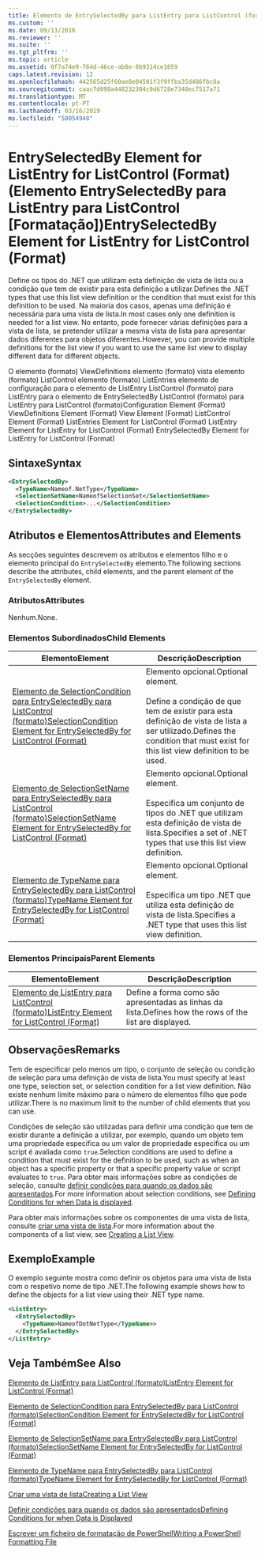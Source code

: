```yaml
---
title: Elemento de EntrySelectedBy para ListEntry para ListControl (formato) | Documentos da Microsoft
ms.custom: ''
ms.date: 09/13/2016
ms.reviewer: ''
ms.suite: ''
ms.tgt_pltfrm: ''
ms.topic: article
ms.assetid: 0f7a74e9-764d-46ce-ab8e-8b9314ce1659
caps.latest.revision: 12
ms.openlocfilehash: 442565d25f60ae8e04501f3f9ffba35d486fbc8a
ms.sourcegitcommit: caac7d098a448232304c9d6728e7340ec7517a71
ms.translationtype: MT
ms.contentlocale: pt-PT
ms.lasthandoff: 03/16/2019
ms.locfileid: "58054948"
---
```

# <a name="entryselectedby-element-for-listentry-for-listcontrol-format"></a><span data-ttu-id="48617-102">EntrySelectedBy Element for ListEntry for ListControl (Format) (Elemento EntrySelectedBy para ListEntry para ListControl [Formatação])</span><span class="sxs-lookup"><span data-stu-id="48617-102">EntrySelectedBy Element for ListEntry for ListControl (Format)</span></span>

<span data-ttu-id="48617-103">Define os tipos do .NET que utilizam esta definição de vista de lista ou a condição que tem de existir para esta definição a utilizar.</span><span class="sxs-lookup"><span data-stu-id="48617-103">Defines the .NET types that use this list view definition or the condition that must exist for this definition to be used.</span></span> <span data-ttu-id="48617-104">Na maioria dos casos, apenas uma definição é necessária para uma vista de lista.</span><span class="sxs-lookup"><span data-stu-id="48617-104">In most cases only one definition is needed for a list view.</span></span> <span data-ttu-id="48617-105">No entanto, pode fornecer várias definições para a vista de lista, se pretender utilizar a mesma vista de lista para apresentar dados diferentes para objetos diferentes.</span><span class="sxs-lookup"><span data-stu-id="48617-105">However, you can provide multiple definitions for the list view if you want to use the same list view to display different data for different objects.</span></span>

<span data-ttu-id="48617-106">O elemento (formato) ViewDefinitions elemento (formato) vista elemento (formato) ListControl elemento (formato) ListEntries elemento de configuração para o elemento de ListEntry ListControl (formato) para ListEntry para o elemento de EntrySelectedBy ListControl (formato) para ListEntry para ListControl (formato)</span><span class="sxs-lookup"><span data-stu-id="48617-106">Configuration Element (Format) ViewDefinitions Element (Format) View Element (Format) ListControl Element (Format) ListEntries Element for ListControl (Format) ListEntry Element for ListEntry for ListControl (Format) EntrySelectedBy Element for ListEntry for ListControl (Format)</span></span>

## <a name="syntax"></a><span data-ttu-id="48617-107">Sintaxe</span><span class="sxs-lookup"><span data-stu-id="48617-107">Syntax</span></span>

```xml
<EntrySelectedBy>
  <TypeName>Nameof.NetType</TypeName>
  <SelectionSetName>NameofSelectionSet</SelectionSetName>
  <SelectionCondition>...</SelectionCondition>
</EntrySelectedBy>
```

## <a name="attributes-and-elements"></a><span data-ttu-id="48617-108">Atributos e Elementos</span><span class="sxs-lookup"><span data-stu-id="48617-108">Attributes and Elements</span></span>

<span data-ttu-id="48617-109">As secções seguintes descrevem os atributos e elementos filho e o elemento principal do `EntrySelectedBy` elemento.</span><span class="sxs-lookup"><span data-stu-id="48617-109">The following sections describe the attributes, child elements, and the parent element of the `EntrySelectedBy` element.</span></span>

### <a name="attributes"></a><span data-ttu-id="48617-110">Atributos</span><span class="sxs-lookup"><span data-stu-id="48617-110">Attributes</span></span>

<span data-ttu-id="48617-111">Nenhum.</span><span class="sxs-lookup"><span data-stu-id="48617-111">None.</span></span>

### <a name="child-elements"></a><span data-ttu-id="48617-112">Elementos Subordinados</span><span class="sxs-lookup"><span data-stu-id="48617-112">Child Elements</span></span>

|<span data-ttu-id="48617-113">Elemento</span><span class="sxs-lookup"><span data-stu-id="48617-113">Element</span></span>|<span data-ttu-id="48617-114">Descrição</span><span class="sxs-lookup"><span data-stu-id="48617-114">Description</span></span>|
|-------------|-----------------|
|[<span data-ttu-id="48617-115">Elemento de SelectionCondition para EntrySelectedBy para ListControl (formato)</span><span class="sxs-lookup"><span data-stu-id="48617-115">SelectionCondition Element for EntrySelectedBy for ListControl  (Format)</span></span>](./selectioncondition-element-for-entryselectedby-for-listcontrol-format.md)|<span data-ttu-id="48617-116">Elemento opcional.</span><span class="sxs-lookup"><span data-stu-id="48617-116">Optional element.</span></span><br /><br /> <span data-ttu-id="48617-117">Define a condição de que tem de existir para esta definição de vista de lista a ser utilizado.</span><span class="sxs-lookup"><span data-stu-id="48617-117">Defines the condition that must exist for this list view definition to be used.</span></span>|
|[<span data-ttu-id="48617-118">Elemento de SelectionSetName para EntrySelectedBy para ListControl (formato)</span><span class="sxs-lookup"><span data-stu-id="48617-118">SelectionSetName Element for EntrySelectedBy for ListControl (Format)</span></span>](./selectionsetname-element-for-entryselectedby-for-listcontrol-format.md)|<span data-ttu-id="48617-119">Elemento opcional.</span><span class="sxs-lookup"><span data-stu-id="48617-119">Optional element.</span></span><br /><br /> <span data-ttu-id="48617-120">Especifica um conjunto de tipos do .NET que utilizam esta definição de vista de lista.</span><span class="sxs-lookup"><span data-stu-id="48617-120">Specifies a set of .NET types that use this list view definition.</span></span>|
|[<span data-ttu-id="48617-121">Elemento de TypeName para EntrySelectedBy para ListControl (formato)</span><span class="sxs-lookup"><span data-stu-id="48617-121">TypeName Element for EntrySelectedBy for ListControl (Format)</span></span>](./typename-element-for-entryselectedby-for-listcontrol-format.md)|<span data-ttu-id="48617-122">Elemento opcional.</span><span class="sxs-lookup"><span data-stu-id="48617-122">Optional element.</span></span><br /><br /> <span data-ttu-id="48617-123">Especifica um tipo .NET que utiliza esta definição de vista de lista.</span><span class="sxs-lookup"><span data-stu-id="48617-123">Specifies a .NET type that uses this list view definition.</span></span>|

### <a name="parent-elements"></a><span data-ttu-id="48617-124">Elementos Principais</span><span class="sxs-lookup"><span data-stu-id="48617-124">Parent Elements</span></span>

|<span data-ttu-id="48617-125">Elemento</span><span class="sxs-lookup"><span data-stu-id="48617-125">Element</span></span>|<span data-ttu-id="48617-126">Descrição</span><span class="sxs-lookup"><span data-stu-id="48617-126">Description</span></span>|
|-------------|-----------------|
|[<span data-ttu-id="48617-127">Elemento de ListEntry para ListControl (formato)</span><span class="sxs-lookup"><span data-stu-id="48617-127">ListEntry Element for ListControl (Format)</span></span>](./listentry-element-for-listcontrol-format.md)|<span data-ttu-id="48617-128">Define a forma como são apresentadas as linhas da lista.</span><span class="sxs-lookup"><span data-stu-id="48617-128">Defines how the rows of the list are displayed.</span></span>|

## <a name="remarks"></a><span data-ttu-id="48617-129">Observações</span><span class="sxs-lookup"><span data-stu-id="48617-129">Remarks</span></span>

<span data-ttu-id="48617-130">Tem de especificar pelo menos um tipo, o conjunto de seleção ou condição de seleção para uma definição de vista de lista.</span><span class="sxs-lookup"><span data-stu-id="48617-130">You must specify at least one type, selection set, or selection condition for a list view definition.</span></span> <span data-ttu-id="48617-131">Não existe nenhum limite máximo para o número de elementos filho que pode utilizar.</span><span class="sxs-lookup"><span data-stu-id="48617-131">There is no maximum limit to the number of child elements that you can use.</span></span>

<span data-ttu-id="48617-132">Condições de seleção são utilizadas para definir uma condição que tem de existir durante a definição a utilizar, por exemplo, quando um objeto tem uma propriedade específica ou um valor de propriedade específica ou um script é avaliada como `true`.</span><span class="sxs-lookup"><span data-stu-id="48617-132">Selection conditions are used to define a condition that must exist for the definition to be used, such as when an object has a specific property or that a specific property value or script evaluates to `true`.</span></span> <span data-ttu-id="48617-133">Para obter mais informações sobre as condições de seleção, consulte [definir condições para quando os dados são apresentados](./defining-conditions-for-displaying-data.md).</span><span class="sxs-lookup"><span data-stu-id="48617-133">For more information about selection conditions, see [Defining Conditions for when Data is displayed](./defining-conditions-for-displaying-data.md).</span></span>

<span data-ttu-id="48617-134">Para obter mais informações sobre os componentes de uma vista de lista, consulte [criar uma vista de lista](./creating-a-list-view.md).</span><span class="sxs-lookup"><span data-stu-id="48617-134">For more information about the components of a list view, see [Creating a List View](./creating-a-list-view.md).</span></span>

## <a name="example"></a><span data-ttu-id="48617-135">Exemplo</span><span class="sxs-lookup"><span data-stu-id="48617-135">Example</span></span>

<span data-ttu-id="48617-136">O exemplo seguinte mostra como definir os objetos para uma vista de lista com o respetivo nome de tipo .NET.</span><span class="sxs-lookup"><span data-stu-id="48617-136">The following example shows how to define the objects for a list view using their .NET type name.</span></span>

```xml
<ListEntry>
  <EntrySelectedBy>
    <TypeName>NameofDotNetType</TypeName>>
  </EntrySelectedBy>
</ListEntry>
```

## <a name="see-also"></a><span data-ttu-id="48617-137">Veja Também</span><span class="sxs-lookup"><span data-stu-id="48617-137">See Also</span></span>

[<span data-ttu-id="48617-138">Elemento de ListEntry para ListControl (formato)</span><span class="sxs-lookup"><span data-stu-id="48617-138">ListEntry Element for ListControl (Format)</span></span>](./listentry-element-for-listcontrol-format.md)

[<span data-ttu-id="48617-139">Elemento de SelectionCondition para EntrySelectedBy para ListControl (formato)</span><span class="sxs-lookup"><span data-stu-id="48617-139">SelectionCondition Element for EntrySelectedBy for ListControl (Format)</span></span>](./selectioncondition-element-for-entryselectedby-for-listcontrol-format.md)

[<span data-ttu-id="48617-140">Elemento de SelectionSetName para EntrySelectedBy para ListControl (formato)</span><span class="sxs-lookup"><span data-stu-id="48617-140">SelectionSetName Element for EntrySelectedBy for ListControl (Format)</span></span>](./selectionsetname-element-for-entryselectedby-for-listcontrol-format.md)

[<span data-ttu-id="48617-141">Elemento de TypeName para EntrySelectedBy para ListControl (formato)</span><span class="sxs-lookup"><span data-stu-id="48617-141">TypeName Element for EntrySelectedBy for ListControl (Format)</span></span>](./typename-element-for-entryselectedby-for-listcontrol-format.md)

[<span data-ttu-id="48617-142">Criar uma vista de lista</span><span class="sxs-lookup"><span data-stu-id="48617-142">Creating a List View</span></span>](./creating-a-list-view.md)

[<span data-ttu-id="48617-143">Definir condições para quando os dados são apresentados</span><span class="sxs-lookup"><span data-stu-id="48617-143">Defining Conditions for when Data is Displayed</span></span>](./defining-conditions-for-displaying-data.md)

[<span data-ttu-id="48617-144">Escrever um ficheiro de formatação de PowerShell</span><span class="sxs-lookup"><span data-stu-id="48617-144">Writing a PowerShell Formatting File</span></span>](./writing-a-powershell-formatting-file.md)
